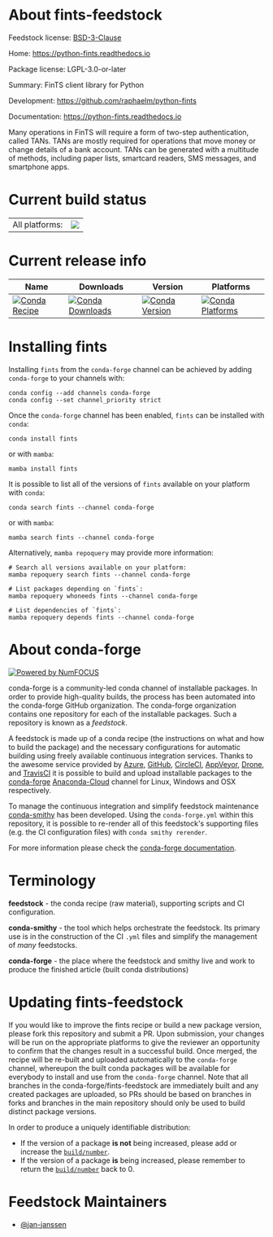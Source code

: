 About fints-feedstock
=====================

Feedstock license: [BSD-3-Clause](https://github.com/conda-forge/fints-feedstock/blob/main/LICENSE.txt)

Home: https://python-fints.readthedocs.io

Package license: LGPL-3.0-or-later

Summary: FinTS client library for Python

Development: https://github.com/raphaelm/python-fints

Documentation: https://python-fints.readthedocs.io

Many operations in FinTS will require a form of two-step
authentication, called TANs. TANs are mostly required for operations
that move money or change details of a bank account. TANs can be
generated with a multitude of methods, including paper lists,
smartcard readers, SMS messages, and smartphone apps.


Current build status
====================


<table><tr><td>All platforms:</td>
    <td>
      <a href="https://dev.azure.com/conda-forge/feedstock-builds/_build/latest?definitionId=14018&branchName=main">
        <img src="https://dev.azure.com/conda-forge/feedstock-builds/_apis/build/status/fints-feedstock?branchName=main">
      </a>
    </td>
  </tr>
</table>

Current release info
====================

| Name | Downloads | Version | Platforms |
| --- | --- | --- | --- |
| [![Conda Recipe](https://img.shields.io/badge/recipe-fints-green.svg)](https://anaconda.org/conda-forge/fints) | [![Conda Downloads](https://img.shields.io/conda/dn/conda-forge/fints.svg)](https://anaconda.org/conda-forge/fints) | [![Conda Version](https://img.shields.io/conda/vn/conda-forge/fints.svg)](https://anaconda.org/conda-forge/fints) | [![Conda Platforms](https://img.shields.io/conda/pn/conda-forge/fints.svg)](https://anaconda.org/conda-forge/fints) |

Installing fints
================

Installing `fints` from the `conda-forge` channel can be achieved by adding `conda-forge` to your channels with:

```
conda config --add channels conda-forge
conda config --set channel_priority strict
```

Once the `conda-forge` channel has been enabled, `fints` can be installed with `conda`:

```
conda install fints
```

or with `mamba`:

```
mamba install fints
```

It is possible to list all of the versions of `fints` available on your platform with `conda`:

```
conda search fints --channel conda-forge
```

or with `mamba`:

```
mamba search fints --channel conda-forge
```

Alternatively, `mamba repoquery` may provide more information:

```
# Search all versions available on your platform:
mamba repoquery search fints --channel conda-forge

# List packages depending on `fints`:
mamba repoquery whoneeds fints --channel conda-forge

# List dependencies of `fints`:
mamba repoquery depends fints --channel conda-forge
```


About conda-forge
=================

[![Powered by
NumFOCUS](https://img.shields.io/badge/powered%20by-NumFOCUS-orange.svg?style=flat&colorA=E1523D&colorB=007D8A)](https://numfocus.org)

conda-forge is a community-led conda channel of installable packages.
In order to provide high-quality builds, the process has been automated into the
conda-forge GitHub organization. The conda-forge organization contains one repository
for each of the installable packages. Such a repository is known as a *feedstock*.

A feedstock is made up of a conda recipe (the instructions on what and how to build
the package) and the necessary configurations for automatic building using freely
available continuous integration services. Thanks to the awesome service provided by
[Azure](https://azure.microsoft.com/en-us/services/devops/), [GitHub](https://github.com/),
[CircleCI](https://circleci.com/), [AppVeyor](https://www.appveyor.com/),
[Drone](https://cloud.drone.io/welcome), and [TravisCI](https://travis-ci.com/)
it is possible to build and upload installable packages to the
[conda-forge](https://anaconda.org/conda-forge) [Anaconda-Cloud](https://anaconda.org/)
channel for Linux, Windows and OSX respectively.

To manage the continuous integration and simplify feedstock maintenance
[conda-smithy](https://github.com/conda-forge/conda-smithy) has been developed.
Using the ``conda-forge.yml`` within this repository, it is possible to re-render all of
this feedstock's supporting files (e.g. the CI configuration files) with ``conda smithy rerender``.

For more information please check the [conda-forge documentation](https://conda-forge.org/docs/).

Terminology
===========

**feedstock** - the conda recipe (raw material), supporting scripts and CI configuration.

**conda-smithy** - the tool which helps orchestrate the feedstock.
                   Its primary use is in the construction of the CI ``.yml`` files
                   and simplify the management of *many* feedstocks.

**conda-forge** - the place where the feedstock and smithy live and work to
                  produce the finished article (built conda distributions)


Updating fints-feedstock
========================

If you would like to improve the fints recipe or build a new
package version, please fork this repository and submit a PR. Upon submission,
your changes will be run on the appropriate platforms to give the reviewer an
opportunity to confirm that the changes result in a successful build. Once
merged, the recipe will be re-built and uploaded automatically to the
`conda-forge` channel, whereupon the built conda packages will be available for
everybody to install and use from the `conda-forge` channel.
Note that all branches in the conda-forge/fints-feedstock are
immediately built and any created packages are uploaded, so PRs should be based
on branches in forks and branches in the main repository should only be used to
build distinct package versions.

In order to produce a uniquely identifiable distribution:
 * If the version of a package **is not** being increased, please add or increase
   the [``build/number``](https://docs.conda.io/projects/conda-build/en/latest/resources/define-metadata.html#build-number-and-string).
 * If the version of a package **is** being increased, please remember to return
   the [``build/number``](https://docs.conda.io/projects/conda-build/en/latest/resources/define-metadata.html#build-number-and-string)
   back to 0.

Feedstock Maintainers
=====================

* [@jan-janssen](https://github.com/jan-janssen/)

